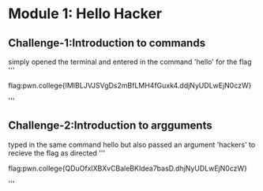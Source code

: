 # Module 1: Hello Hacker

## Challenge-1:Introduction to commands
simply opened the terminal and entered in the command 'hello' for the flag
'''

flag:pwn.college{IMIBLJVJSVgDs2mBfLMH4fGuxk4.ddjNyUDLwEjN0czW}

'''
##

## Challenge-2:Introduction to argguments
typed in the same command hello but also passed an argument 'hackers' to recieve the flag as directed
'''

flag:pwn.college{QDuOfxlXBXvCBaleBKIdea7basD.dhjNyUDLwEjN0czW}

'''
##
